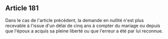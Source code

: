 Article 181
----
Dans le cas de l'article précédent, la demande en nullité n'est plus recevable à
l'issue d'un délai de cinq ans à compter du mariage ou depuis que l'époux a
acquis sa pleine liberté ou que l'erreur a été par lui reconnue.
